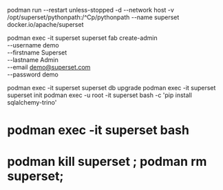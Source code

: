 podman run --restart unless-stopped -d --network host -v /opt/superset/pythonpath:/^Cp/pythonpath --name superset docker.io/apache/superset

podman exec -it superset superset fab create-admin \
               --username demo \
               --firstname Superset \
               --lastname Admin \
               --email demo@superset.com \
               --password demo

podman  exec -it superset superset db upgrade
podman exec -it superset superset init
podman exec -u root -it superset  bash -c 'pip install  sqlalchemy-trino'
#  podman  exec -it superset  bash


#  podman kill superset ;  podman rm  superset;
